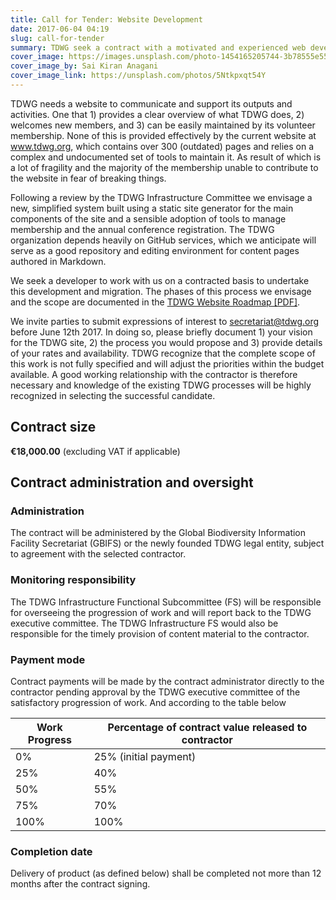 ```yaml
---
title: Call for Tender: Website Development
date: 2017-06-04 04:19
slug: call-for-tender
summary: TDWG seek a contract with a motivated and experienced web developer to revise the TDWG.org website.
cover_image: https://images.unsplash.com/photo-1454165205744-3b78555e5572
cover_image_by: Sai Kiran Anagani
cover_image_link: https://unsplash.com/photos/5Ntkpxqt54Y
---
```


TDWG needs a website to communicate and support its outputs and activities. One that 1) provides a clear overview of what TDWG does, 2) welcomes new members, and 3) can be easily maintained by its volunteer membership. None of this is provided effectively by the current website at www.tdwg.org, which contains over 300 (outdated) pages and relies on a complex and undocumented set of tools to maintain it. As result of which is a lot of fragility and the majority of the membership unable to contribute to the website in fear of breaking things.

Following a review by the TDWG Infrastructure Committee we envisage a new, simplified system built using a static site generator for the main components of the site and a sensible adoption of tools to manage membership and the annual conference registration. The TDWG organization depends heavily on GitHub services, which we anticipate will serve as a good repository and editing environment for content pages authored in Markdown.

We seek a developer to work with us on a contracted basis to undertake this development and migration. The phases of this process we envisage and the scope are documented in the [TDWG Website Roadmap [PDF]](http://www.tdwg.org/fileadmin/tdwg/TDWG_Website_Roadmap.pdf).  

We invite parties to submit expressions of interest to secretariat@tdwg.org before June 12th 2017. In doing so, please briefly document 1) your vision for the TDWG site, 2) the process you would propose and 3) provide details of your rates and availability.  TDWG recognize that the complete scope of this work is not fully specified and will adjust the priorities within the budget available. A good working relationship with the contractor is therefore necessary and knowledge of the existing TDWG processes will be highly recognized in selecting the successful candidate.

## Contract size 

**€18,000.00** (excluding VAT if applicable) 

## Contract administration and oversight

### Administration

The contract will be administered by the Global Biodiversity Information Facility Secretariat (GBIFS) or the newly founded TDWG legal entity, subject to agreement with the selected contractor.

### Monitoring responsibility

The TDWG Infrastructure Functional Subcommittee (FS) will be responsible for overseeing the progression of work and will report back to the TDWG executive committee. The TDWG Infrastructure FS would also be responsible for the timely provision of content material to the contractor. 

### Payment mode

Contract payments will be made by the contract administrator directly to the contractor pending approval by the TDWG executive committee of the satisfactory progression of work. And according to the table below

Work Progress | Percentage of contract value released to contractor
--- | ---
0% | 25% (initial payment)
25% | 40%
50% | 55%
75% | 70%
100% | 100%

### Completion date

Delivery of product (as defined below) shall be completed not more than 12 months after the contract signing.
